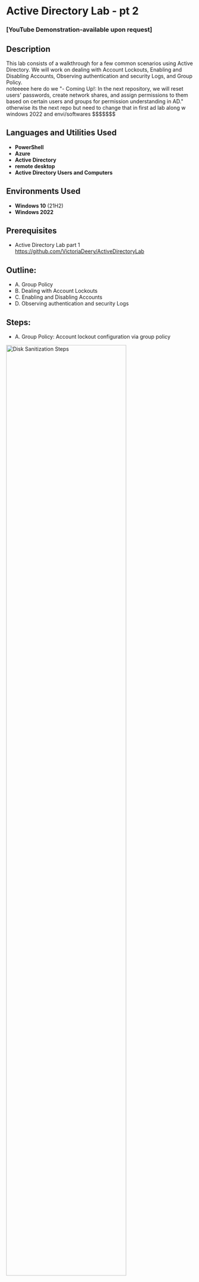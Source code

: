 <h1>Active Directory Lab - pt 2</h1>

 ### [YouTube Demonstration-available upon request]
 
<h2>Description</h2>
This lab consists of a walkthrough for a few common scenarios using Active Directory. We will work on dealing with Account Lockouts, Enabling and Disabling Accounts, Observing authentication and security Logs, and Group Policy.
<br />
noteeeee here do we "- Coming Up!: In the next repository, we will reset users' passwords, create network shares, and assign permissions to them based on certain users and groups for permission understanding in AD." otherwise its the next repo but need to change that in first ad lab along w windows 2022 and envi/softwares $$$$$$$

<h2>Languages and Utilities Used</h2>

- <b>PowerShell</b> 
- <b>Azure</b>
- <b>Active Directory</b>
- <b>remote desktop</b>
- <b>Active Directory Users and Computers</b> 

<h2>Environments Used </h2>

- <b>Windows 10</b> (21H2)
- <b>Windows 2022</b>

<h2>Prerequisites</h2>

- Active Directory Lab part 1 https://github.com/VictoriaDeery/ActiveDirectoryLab

<h2>Outline:</h2>

-  A. Group Policy
-  B. Dealing with Account Lockouts
-  C. Enabling and Disabling Accounts
-  D. Observing authentication and security Logs

<h2>Steps:</h2>

-  A. Group Policy: Account lockout configuration via group policy
  <p>
<img src="https://github.com/user-attachments/assets/53a1b861-08fb-4a5e-9d84-1c7019190b88" height="80%" width="80%" alt="Disk Sanitization Steps"/>

<p>
1. Use dc-1, right-click start, go to run, type gpmc.msc for the group policy management console. In GPMC navigate to group policy objects by expanding gpm -> forest... ->domains ->mydomain.com and we'll use the "default domain policy" under our mydomain.com. ->new or in this case, right-click default domain policy under our domainan existing GPO ->edit. select "computer config to expand it -> policies -> windows settings -> security settings -> account policies ->lockout policies. from there we can configure: how long the account is locked out before auto-unlock (account lockout duration), number of attempts to trigger lockout (account lockout threshold), and reset account lockout timer. Right click the policy -> Properties -> check "define this property setting" to set account lockout duration to 15 min, set account lockout threshold to 5 (may happen automatically), set "allow admin lockout" to enabled, and set "reset account lockout counter after" to 10 minutes. On the GPO window, under the "settings" tab you can see the reflected changes. The policy will update after 90 minutes, or immediately if you force the policy to refresh by searching for "command prompt" in the windows search and typing "gpupdate /force" in dc-1. It will update the policy and inform you that it has been completed successfully. If you want a more detailed report, open command as an admin, you will see GP wa applied, when, and other information. 
</p>
<img src="https://github.com/user-attachments/assets/d50e372f-7c4d-4e70-aabd-a71693244eca" height="80%" width="80%" alt="Disk Sanitization Steps"/>

<img src="https://github.com/user-attachments/assets/efadc96d-e38f-4967-92d1-b0c5c164ddec" height="80%" width="80%" alt="Disk Sanitization Steps"/>

<p>
 
</p>
-  B. Dealing with Account Lockouts and password resets
 <p>
 
</p>
  1. log out. then log into one of the VMs with any user, 11 times with the wrong password to generate logs and force lock out. Now typing the correct password, we would expect to be locked out for so many failed attempts because of the configuration we set Account Lockout policy AD using group policy in the previous step.
   <p>
<img src="https://github.com/user-attachments/assets/a894fb50-0f6f-431f-b050-12ca12f60299" height="80%" width="80%" alt="Disk Sanitization Steps"/>


  </p>
  2. From there we unlock the account as an admin. Log into dc-1 with jane_admin or labuser and open Active Diretory Users and Computers. Right-click "mydomain.com" -> "find" -> then search by name for the individual account -> "Find now" -> double click the user's username that was populated below -> in the new window select the "account" tab -> "unlock account" -> Apply. You may try logging in as the previous locked user to confirm success.

<p>
 3. To reset passwords: Log into dc-1. Again, go to Active Directory Users and Computers -> right-click mydomain.com "find" -> then search by name for the individual account -> "Find now" -> right-click the user's username that was populated below -> "reset password" ->in the new window you can make the new password and unlock the account too.
 <p>
  
 </p>
 -  C. Enabling and Disabling Accounts
 <p>
 1. Log into dc-1. Again, go to Active Directory Users and Computers -> right-click mydomain.com "find" -> then search by name for the individual account -> "Find now" -> right-click the user's username that was populated below -> "disable account" or "enable account." You can try to login using an enabled account and you will see and error saying the account has been disabled. There is usually a serious reason an account has been disabled and it should not be taken at face value to simply re-enable it.

 </p>
-  D. Observing authentication and security Logs
</p>
<img src="https://github.com/user-attachments/assets/53d3bc87-3a73-4a08-a6cd-02879df19c14" height="80%" width="80%" alt="Disk Sanitization Steps"/>

<p>
 
</p>
Using the dc-1 domain controller, in the windows search bar type "eventvwr.msc" to open the event viewer of all the authentication logs. Expand windows logs -> right-click security -> find -> search the user in question -> Find next. Repeating this process on the client machine client-1, you can also view these logs, in addition to "audit failure" and "event ID4625", however you would either need to log in to the client-1 as an admin, or when you get to seeing the eventvwr.msc, riht-click it to run as an admin and then use an admin's credentials for the context. Event ID4625 is a log in failure ID.

  </p>
